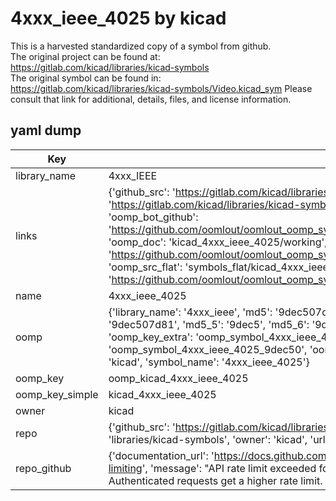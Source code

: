 # 4xxx_ieee_4025 by kicad  
This is a harvested standardized copy of a symbol from github.  
The original project can be found at:  
https://gitlab.com/kicad/libraries/kicad-symbols  
The original symbol can be found in:
https://gitlab.com/kicad/libraries/kicad-symbols/Video.kicad_sym
Please consult that link for additional, details, files, and license information.  
## yaml dump  
| Key | Value |  
| --- | --- |  
| library_name | 4xxx_IEEE |  
| links | {'github_src': 'https://gitlab.com/kicad/libraries/kicad-symbols/Video.kicad_sym', 'github_src_repo': 'https://gitlab.com/kicad/libraries/kicad-symbols', 'oomp_bot': 'kicad_4xxx_ieee_4025/working', 'oomp_bot_github': 'https://github.com/oomlout/oomlout_oomp_symbol_bot/tree/main/kicad_4xxx_ieee_4025/working', 'oomp_doc': 'kicad_4xxx_ieee_4025/working', 'oomp_doc_github': 'https://github.com/oomlout/oomlout_oomp_symbol_doc/tree/main/kicad_4xxx_ieee_4025/working', 'oomp_src_flat': 'symbols_flat/kicad_4xxx_ieee_4025/working', 'oomp_src_flat_github': 'https://github.com/oomlout/oomlout_oomp_symbol_src/tree/main/kicad_4xxx_ieee_4025/working'} |  
| name | 4xxx_ieee_4025 |  
| oomp | {'library_name': '4xxx_ieee', 'md5': '9dec507d81761a72745adb3e9ef107a5', 'md5_10': '9dec507d81', 'md5_5': '9dec5', 'md5_6': '9dec50', 'oomp_key': 'oomp_4xxx_ieee_4025', 'oomp_key_extra': 'oomp_symbol_4xxx_ieee_4025', 'oomp_key_full': 'oomp_symbol_4xxx_ieee_4025_9dec50', 'oomp_key_simple': '4xxx_ieee_4025', 'owner_name': 'kicad', 'symbol_name': '4xxx_ieee_4025'} |  
| oomp_key | oomp_kicad_4xxx_ieee_4025 |  
| oomp_key_simple | kicad_4xxx_ieee_4025 |  
| owner | kicad |  
| repo | {'github_src': 'https://gitlab.com/kicad/libraries/kicad-symbols/Video.kicad_sym', 'name': 'libraries/kicad-symbols', 'owner': 'kicad', 'url': 'https://gitlab.com/kicad/libraries/kicad-symbols'} |  
| repo_github | {'documentation_url': 'https://docs.github.com/rest/overview/resources-in-the-rest-api#rate-limiting', 'message': "API rate limit exceeded for 84.66.173.59. (But here's the good news: Authenticated requests get a higher rate limit. Check out the documentation for more details.)"} |  

